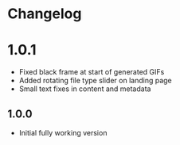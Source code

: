 # Changelog

# 1.0.1
* Fixed black frame at start of generated GIFs
* Added rotating file type slider on landing page
* Small text fixes in content and metadata

## 1.0.0
* Initial fully working version